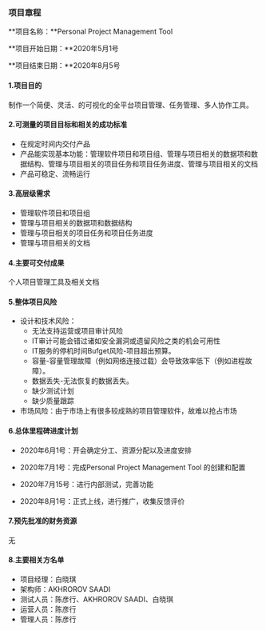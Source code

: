 ### 项目章程

**项目名称：**Personal Project Management Tool 

**项目开始日期：**2020年5月1号

**项目结束日期：**2020年8月5号

#### 1.项目目的

制作一个简便、灵活、的可视化的全平台项目管理、任务管理、多人协作工具。

#### 2.可测量的项目目标和相关的成功标准

- 在规定时间内交付产品
- 产品能实现基本功能：管理软件项目和项目组、管理与项目相关的数据项和数据结构、管理与项目相关的项目任务和项目任务进度、管理与项目相关的文档
- 产品可稳定、流畅运行

#### 3.高层级需求

- 管理软件项目和项目组
- 管理与项目相关的数据项和数据结构
- 管理与项目相关的项目任务和项目任务进度
- 管理与项目相关的文档

#### 4.主要可交付成果

个人项目管理工具及相关文档

#### 5.整体项目风险

- 设计和技术风险：
  - 无法支持运营或项目审计风险
  - IT审计可能会错过诸如安全漏洞或遗留风险之类的机会可用性
  - IT服务的停机时间Bufget风险-项目超出预算。
  - 容量-容量管理故障（例如网络连接过载）会导致效率低下（例如进程故障）。
  - 数据丢失-无法恢复的数据丢失。
  - 缺少测试计划
  - 缺少质量跟踪
- 市场风险：由于市场上有很多较成熟的项目管理软件，故难以抢占市场

#### 6.总体里程碑进度计划

- 2020年6月1号：开会确定分工、资源分配以及进度安排

- 2020年7月1号：完成Personal Project Management Tool 的创建和配置
- 2020年7月15号：进行内部测试，完善功能
- 2020年8月1号：正式上线，进行推广，收集反馈评价

#### 7.预先批准的财务资源

无

#### 8.主要相关方名单

- 项目经理：白晓琪
- 架构师：AKHROROV SAADI
- 测试人员：陈彦行、AKHROROV SAADI、白晓琪
- 运营人员：陈彦行
- 管理人员：陈彦行

